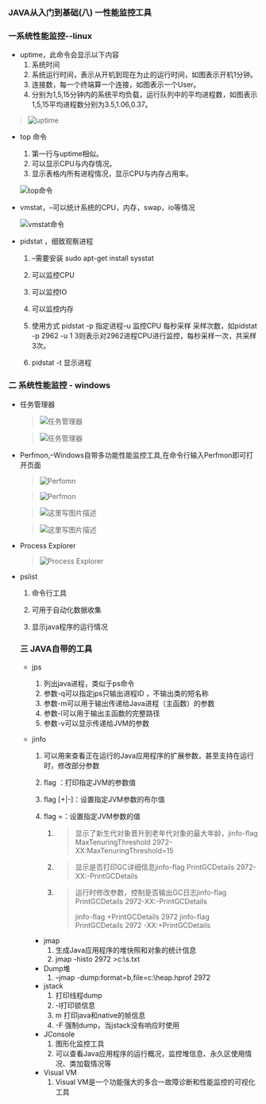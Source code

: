 ### JAVA从入门到基础(八) 一性能监控工具

### 一系统性能监控--linux

* uptime，此命令会显示以下内容
  1. 系统时间
  2. 系统运行时间，表示从开机到现在为止的运行时间，如图表示开机1分钟。
  3. 连接数，每一个终端算一个连接，如图表示一个User。
  4. 分别为1,5,15分钟内的系统平均负载，运行队列中的平均进程数，如图表示1,5,15平均进程数分别为3.5,1.06,0.37。

> ![uptime](http://img.blog.csdn.net/20171122151815012?watermark/2/text/aHR0cDovL2Jsb2cuY3Nkbi5uZXQvbXVwZW5nZmVpNjY4OA==/font/5a6L5L2T/fontsize/400/fill/I0JBQkFCMA==/dissolve/70/gravity/SouthEast)

* top 命令

  1. 第一行与uptime相似。
  2. 可以显示CPU与内存情况。
  3. 显示表格内所有进程情况，显示CPU与内存占用率。

  ![top命令](http://img.blog.csdn.net/20171122152054056?watermark/2/text/aHR0cDovL2Jsb2cuY3Nkbi5uZXQvbXVwZW5nZmVpNjY4OA==/font/5a6L5L2T/fontsize/400/fill/I0JBQkFCMA==/dissolve/70/gravity/SouthEast)

* vmstat，–可以统计系统的CPU，内存，swap，io等情况

  ![vmstat命令](http://img.blog.csdn.net/20171122152329540?watermark/2/text/aHR0cDovL2Jsb2cuY3Nkbi5uZXQvbXVwZW5nZmVpNjY4OA==/font/5a6L5L2T/fontsize/400/fill/I0JBQkFCMA==/dissolve/70/gravity/SouthEast)

* pidstat ，细致观察进程

  1. –需要安装 sudo apt-get install sysstat

  2. 可以监控CPU

  3. 可以监控IO

  4. 可以监控内存

  5. 使用方式 pidstat -p 指定进程–u 监控CPU 每秒采样 采样次数，如pidstat -p 2962 -u 1 3则表示对2962进程CPU进行监控，每秒采样一次，共采样3次。

  6. pidstat  -t 显示进程

### 二 系统性能监控 - windows

* 任务管理器

  > ![任务管理器](http://img.blog.csdn.net/20171122153523480?watermark/2/text/aHR0cDovL2Jsb2cuY3Nkbi5uZXQvbXVwZW5nZmVpNjY4OA==/font/5a6L5L2T/fontsize/400/fill/I0JBQkFCMA==/dissolve/70/gravity/SouthEast)

  >   ![任务管理器](http://img.blog.csdn.net/20171122153552988?watermark/2/text/aHR0cDovL2Jsb2cuY3Nkbi5uZXQvbXVwZW5nZmVpNjY4OA==/font/5a6L5L2T/fontsize/400/fill/I0JBQkFCMA==/dissolve/70/gravity/SouthEast)

* Perfmon,–Windows自带多功能性能监控工具,在命令行输入Perfmon即可打开页面

  > ![Perfomn](http://img.blog.csdn.net/20171122153655501?watermark/2/text/aHR0cDovL2Jsb2cuY3Nkbi5uZXQvbXVwZW5nZmVpNjY4OA==/font/5a6L5L2T/fontsize/400/fill/I0JBQkFCMA==/dissolve/70/gravity/SouthEast)

  >   ![Perfmon](http://img.blog.csdn.net/20171122153924415?watermark/2/text/aHR0cDovL2Jsb2cuY3Nkbi5uZXQvbXVwZW5nZmVpNjY4OA==/font/5a6L5L2T/fontsize/400/fill/I0JBQkFCMA==/dissolve/70/gravity/SouthEast)

  > ![这里写图片描述](http://img.blog.csdn.net/20171122153945142?watermark/2/text/aHR0cDovL2Jsb2cuY3Nkbi5uZXQvbXVwZW5nZmVpNjY4OA==/font/5a6L5L2T/fontsize/400/fill/I0JBQkFCMA==/dissolve/70/gravity/SouthEast)

  > ![这里写图片描述](http://img.blog.csdn.net/20171122154002278?watermark/2/text/aHR0cDovL2Jsb2cuY3Nkbi5uZXQvbXVwZW5nZmVpNjY4OA==/font/5a6L5L2T/fontsize/400/fill/I0JBQkFCMA==/dissolve/70/gravity/SouthEast)

* Process Explorer

  > ![Process Explorer](http://img.blog.csdn.net/20171122154133118?watermark/2/text/aHR0cDovL2Jsb2cuY3Nkbi5uZXQvbXVwZW5nZmVpNjY4OA==/font/5a6L5L2T/fontsize/400/fill/I0JBQkFCMA==/dissolve/70/gravity/SouthEast)

* pslist

  1. 命令行工具


  2. 可用于自动化数据收集

  3. 显示java程序的运行情况

  ### 三 JAVA自带的工具

  * jps

    1. 列出java进程，类似于ps命令
    2. 参数-q可以指定jps只输出进程ID ，不输出类的短名称
    3. 参数-m可以用于输出传递给Java进程（主函数）的参数
    4. 参数-l可以用于输出主函数的完整路径
    5. 参数-v可以显示传递给JVM的参数

  * jinfo

    1. 可以用来查看正在运行的Java应用程序的扩展参数，甚至支持在运行时，修改部分参数

    2. flag <name>：打印指定JVM的参数值

    3. flag [+|-]<name>：设置指定JVM参数的布尔值

    4. flag <name>=<value>：设置指定JVM参数的值

       1. > 显示了新生代对象晋升到老年代对象的最大年龄，jinfo-flag MaxTenuringThreshold 2972-XX:MaxTenuringThreshold=15

       2. > 显示是否打印GC详细信息jinfo-flag PrintGCDetails  2972-XX:-PrintGCDetails

       3. > 运行时修改参数，控制是否输出GC日志jinfo-flag PrintGCDetails 2972-XX:-PrintGCDetails
          >
          > jinfo-flag +PrintGCDetails 2972 jinfo-flag PrintGCDetails 2972 -XX:+PrintGCDetails

    * jmap
      1. 生成Java应用程序的堆快照和对象的统计信息
      2. jmap -histo 2972 >c:\s.txt
    * Dump堆
      1. –jmap -dump:format=b,file=c:\heap.hprof 2972
    * jstack
      1. 打印线程dump
      2. -l打印锁信息
      3. m 打印java和native的帧信息
      4. -F 强制dump，当jstack没有响应时使用
    * JConsole
      1. 图形化监控工具
      2. 可以查看Java应用程序的运行概况，监控堆信息、永久区使用情况、类加载情况等
    * Visual VM
      1. Visual VM是一个功能强大的多合一故障诊断和性能监控的可视化工具

  ​